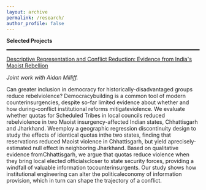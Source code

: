 ```yaml
---
layout: archive
permalink: /research/
author_profile: false
---
```


**Selected Projects**

<hr style="border:1px solid black">

[Descriptive Representation and Conflict Reduction: Evidence from India's Maoist Rebellion](https://osf.io/preprints/socarxiv/gfh3m)

*Joint work with Aidan Milliff.*

Can greater inclusion in democracy for historically-disadvantaged groups reduce rebelviolence? Democracy­building is a common tool of modern counterinsurgencies, despite so-far limited evidence about whether and how during-conflict institutional reforms mitigateviolence. We evaluate whether quotas for Scheduled Tribes in local councils reduced rebelviolence in two Maoist insurgency-affected Indian states, Chhattisgarh and Jharkhand. Weemploy a geographic regression discontinuity design to study the effects of identical quotas inthe two states, finding that reservations reduced Maoist violence in Chhattisgarh, but yield aprecisely­estimated null effect in neighboring Jharkhand. Based on qualitative evidence fromChhattisgarh, we argue that quotas reduce violence when they bring local elected officialscloser to state security forces, providing a windfall of valuable information tocounterinsurgents. Our study shows how institutional engineering can alter the politicaleconomy of information provision, which in turn can shape the trajectory of a conflict.
